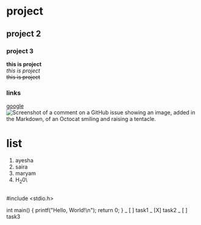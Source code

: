 # project
## project 2
### project 3


**this is project**\
_this is project_\
~~this is project~~
### links
[]()
[google](https://www.google.com/)
![Screenshot of a comment on a GitHub issue showing an image, added in the Markdown, of an Octocat smiling and raising a tentacle.](https://myoctocat.com/assets/images/base-octocat.svg)
# list
1. ayesha
2. saira
3. maryam
4. H<sub>2</sub>0\
   ```C

#include <stdio.h>

int main() {
    printf("Hello, World!\n");
    return 0;
}
_ [ ] task1
_ [X] task2
_ [ ] task3
